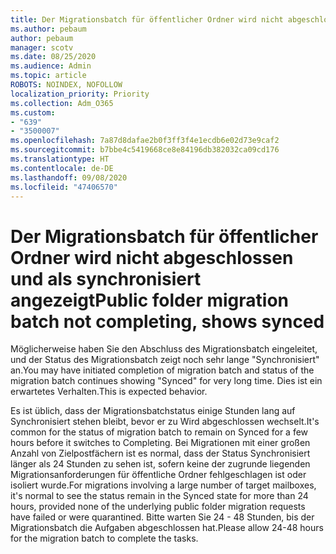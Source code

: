```yaml
---
title: Der Migrationsbatch für öffentlicher Ordner wird nicht abgeschlossen und als synchronisiert angezeigt
ms.author: pebaum
author: pebaum
manager: scotv
ms.date: 08/25/2020
ms.audience: Admin
ms.topic: article
ROBOTS: NOINDEX, NOFOLLOW
localization_priority: Priority
ms.collection: Adm_O365
ms.custom:
- "639"
- "3500007"
ms.openlocfilehash: 7a87d8dafae2b0f3ff3f4e1ecdb6e02d73e9caf2
ms.sourcegitcommit: b7bbe4c5419668ce8e84196db382032ca09cd176
ms.translationtype: HT
ms.contentlocale: de-DE
ms.lasthandoff: 09/08/2020
ms.locfileid: "47406570"
---
```

# <a name="public-folder-migration-batch-not-completing-shows-synced"></a><span data-ttu-id="c0fa7-102">Der Migrationsbatch für öffentlicher Ordner wird nicht abgeschlossen und als synchronisiert angezeigt</span><span class="sxs-lookup"><span data-stu-id="c0fa7-102">Public folder migration batch not completing, shows synced</span></span>

<span data-ttu-id="c0fa7-103">Möglicherweise haben Sie den Abschluss des Migrationsbatch eingeleitet, und der Status des Migrationsbatch zeigt noch sehr lange "Synchronisiert" an.</span><span class="sxs-lookup"><span data-stu-id="c0fa7-103">You may have initiated completion of migration batch and status of the migration batch continues showing "Synced" for very long time.</span></span> <span data-ttu-id="c0fa7-104">Dies ist ein erwartetes Verhalten.</span><span class="sxs-lookup"><span data-stu-id="c0fa7-104">This is expected behavior.</span></span>

<span data-ttu-id="c0fa7-105">Es ist üblich, dass der Migrationsbatchstatus einige Stunden lang auf Synchronisiert stehen bleibt, bevor er zu Wird abgeschlossen wechselt.</span><span class="sxs-lookup"><span data-stu-id="c0fa7-105">It's common for the status of migration batch to remain on Synced for a few hours before it switches to Completing.</span></span> <span data-ttu-id="c0fa7-106">Bei Migrationen mit einer großen Anzahl von Zielpostfächern ist es normal, dass der Status Synchronisiert länger als 24 Stunden zu sehen ist, sofern keine der zugrunde liegenden Migrationsanforderungen für öffentliche Ordner fehlgeschlagen ist oder isoliert wurde.</span><span class="sxs-lookup"><span data-stu-id="c0fa7-106">For migrations involving a large number of target mailboxes, it's normal to see the status remain in the Synced state for more than 24 hours, provided none of the underlying public folder migration requests have failed or were quarantined.</span></span> <span data-ttu-id="c0fa7-107">Bitte warten Sie 24 - 48 Stunden, bis der Migrationsbatch die Aufgaben abgeschlossen hat.</span><span class="sxs-lookup"><span data-stu-id="c0fa7-107">Please allow 24-48 hours for the migration batch to complete the tasks.</span></span>

